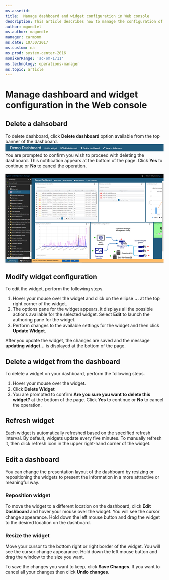 ```yaml
---
ms.assetid: 
title:  Manage dashboard and widget configuration in Web console 
description: This article describes how to manage the configuration of the HTML5 Web console dashbaords and widgets in System Center Operations Manager.  
author: mgoedtel
ms.author: magoedte
manager: carmonm
ms.date: 10/30/2017
ms.custom: na
ms.prod: system-center-2016
monikerRange: 'sc-om-1711'
ms.technology: operations-manager
ms.topic: article
---
```


# Manage dashboard and widget configuration in the Web console

## Delete a dahsobard

To delete dashboard, click **Delete dashboard** option available from the top banner of the dashboard. ![Delete dashboard option on page](./media/manage-web-console-dashboard-config/dashboard-banner-01.png)<br>  You are prompted to confirm you wish to proceed with deleting the dashboard.  This notification appears at the bottom of the page.  Click **Yes** to continue or **No** to cancel the operation.<br><br> ![Delete dashboard notification](./media/manage-web-console-dashboard-config/dashboard-delete-notify.png)

## Modify widget configuration

To edit the widget, perform the following steps.

1. Hover your mouse over the widget and click on the ellipse **…** at the top right corner of the widget. 
2. The options pane for the widget appears, it displays all the possible actions available for the selected widget.  Select **Edit** to launch the authoring pane for the widget.
3. Perform changes to the available settings for the widget and then click **Update Widget**.  

After you update the widget, the changes are saved and the message **updating widget…** is displayed at the bottom of the page.

## Delete a widget from the dashboard 

To delete a widget on your dashboard, perform the following steps.

1. Hover your mouse over the widget. 
2. Click **Delete Widget**
3. You are prompted to confirm **Are you sure you want to delete this widget?** at the bottom of the page.  Click **Yes** to continue or **No** to cancel the operation.

## Refresh widget 
Each widget is automatically refreshed based on the specified refresh interval.  By default,   widgets update every five minutes. To manually refresh it, then click refresh icon in the upper right-hand corner of the widget.

## Edit a dashboard
You can change the presentation layout of the dashboard by resizing or repositioning the widgets to present the information in a more attractive or meaningful way.   

### Reposition widget

To move the widget to a different location on the dashboard, click **Edit Dashboard** and hover your mouse over the widget. You will see the cursor change appearance.  Hold down the left mouse button and drag the widget to the desired location on the dashboard.   

### Resize the widget
Move your cursor to the bottom right or right border of the widget. You will see the cursor change appearance. Hold down the left mouse button and drag the window to the size you want.

To save the changes you want to keep, click **Save Changes**.  If you want to cancel all your changes then click **Undo changes**.



  